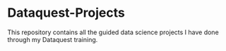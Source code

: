 # Dataquest-Projects
This repository contains all the guided data science projects I have done through my Dataquest training.
